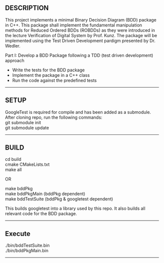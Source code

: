 ## DESCRIPTION
This project implements a minimal Binary Decision Diagram (BDD) package in C++. This package shall implement the fundamental manipulation methods for Reduced Ordered BDDs (ROBDDs) as they were introduced in the lecture Verification of Digital System by Prof. Kunz. The package will be implemented using the Test Driven Development pardigm presented by Dr. Wedler.

Part I: Develop a BDD Package following a TDD (test driven development) approach

- Write the tests for the BDD package
- Implement the package in a C++ class
- Run the code against the predefined tests

---

## SETUP
GoogleTest is required for compile and has been added as a submodule. After cloning repo, run the following commands:<br/>
git submodule init<br/>
git submodule update

---

## BUILD
cd build<br/>
cmake CMakeLists.txt<br/>
make all

OR

make bddPkg<br/>
make bddPkgMain (bddPkg dependent)<br/>
make bddTestSuite (bddPkg & googletest dependent)

This builds googletest into a library used by this repo. It also builds all relevant code for the BDD package.

---

## Execute
./bin/bddTestSuite.bin<br/>
./bin/bddPkgMain.bin

---
